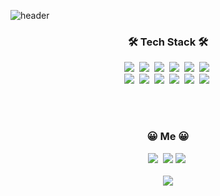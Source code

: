 ![header](https://capsule-render.vercel.app/api?type=cylinder&color=auto&height=150&section=header&text=JinYoung%20Ahn&fontSize=70&animation=twinkling)

<h3 align="center">🛠 Tech Stack 🛠</h3>

<div align="center">
  <img src="https://img.shields.io/badge/React-61DAFB?style=flat-square&logo=React&logoColor=white"/>&nbsp
  <img src="https://img.shields.io/badge/Redux-764ABC?style=flat-square&logo=Redux&logoColor=white"/>&nbsp
  <img src="https://img.shields.io/badge/JavaScript-F7DF1E?style=flat-square&logo=JavaScript&logoColor=white"/>&nbsp
  <img src="https://img.shields.io/badge/TypeScript-3178C6?style=flat-square&logo=TypeScript&logoColor=white"/>&nbsp
  <img src="https://img.shields.io/badge/NodeJS-339933?style=flat-square&logo=Node.js&logoColor=white"/>&nbsp
  <img src="https://img.shields.io/badge/MongoDB-47A248?style=flat-square&logo=MongoDB&logoColor=white"/>&nbsp
  <br>
  <img src="https://img.shields.io/badge/Html-E34F26?style=flat-square&logo=HTML5&logoColor=white"/>&nbsp
  <img src="https://img.shields.io/badge/Css-1572B6?style=flat-square&logo=CSS3&logoColor=white"/>&nbsp
  <img src="https://img.shields.io/badge/Styled%20Components-DB7093?style=flat-square&logo=styled-components&logoColor=white"/>&nbsp
  <img src="https://img.shields.io/badge/Material%20UI-0081CB?style=flat-square&logo=Material-UI&logoColor=white"/>&nbsp
  <img src="https://img.shields.io/badge/Git-F05032?style=flat-square&logo=Git&logoColor=white"/>&nbsp
  <img src="https://img.shields.io/badge/Jira-0052CC?style=flat-square&logo=Jira&logoColor=white"/>&nbsp
</div>

<br><br>

<h3 align="center">😀 Me 😀</h3>

<div align="center">
  <a href="https://zeroaan.github.io/portfolio_react/"><img src="https://img.shields.io/badge/Portfolio-000000?style=flat-square&logo=Micro.blog&logoColor=white&link=https://zeroaan.github.io/portfolio_react/"/></a>&nbsp
  <a href="yj6210ag@gmail.com"><img src="https://img.shields.io/badge/Gmail-d14836?style=flat-square&logo=Gmail&logoColor=white&link=yj6210ag@gmail.com"/></a>
  <a href="https://github.com/zeroaan"><img src="https://img.shields.io/badge/GitHub-181717?style=flat-square&logo=GitHub&logoColor=white&link=https://github.com/zeroaan"/></a>&nbsp
</div>

<br>

<div align="center">
  <a href="https://hits.seeyoufarm.com"><img src="https://hits.seeyoufarm.com/api/count/incr/badge.svg?url=https%3A%2F%2Fgithub.com%2Fzeroaan&count_bg=%2379C83D&title_bg=%23555555&icon=&icon_color=%23E7E7E7&title=hits&edge_flat=false"/></a>  
</div>
